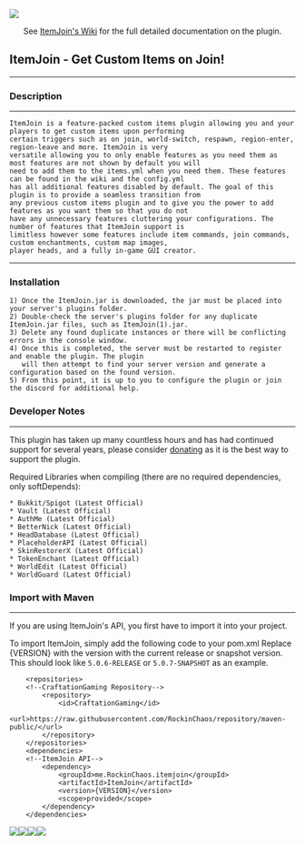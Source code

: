 ![](https://i.imgur.com/zXs2ka8.png)

<p align="center">
 See <a href="https://github.com/RockinChaos/ItemJoin/wiki">ItemJoin's Wiki</a> for the full detailed documentation on the plugin.<br>
</p>

## ItemJoin - Get Custom Items on Join!
-----

### Description
-----
```
ItemJoin is a feature-packed custom items plugin allowing you and your players to get custom items upon performing 
certain triggers such as on join, world-switch, respawn, region-enter, region-leave and more. ItemJoin is very 
versatile allowing you to only enable features as you need them as most features are not shown by default you will 
need to add them to the items.yml when you need them. These features can be found in the wiki and the config.yml 
has all additional features disabled by default. The goal of this plugin is to provide a seamless transition from 
any previous custom items plugin and to give you the power to add features as you want them so that you do not 
have any unnecessary features cluttering your configurations. The number of features that ItemJoin support is 
limitless however some features include item commands, join commands, custom enchantments, custom map images, 
player heads, and a fully in-game GUI creator.
```
-----
### Installation
```
1) Once the ItemJoin.jar is downloaded, the jar must be placed into your server's plugins folder.
2) Double-check the server's plugins folder for any duplicate ItemJoin.jar files, such as ItemJoin(1).jar.
3) Delete any found duplicate instances or there will be conflicting errors in the console window.
4) Once this is completed, the server must be restarted to register and enable the plugin. The plugin
   will then attempt to find your server version and generate a configuration based on the found version.
5) From this point, it is up to you to configure the plugin or join the discord for additional help.
```

### Developer Notes
-----
This plugin has taken up many countless hours and has had continued support for several years, please consider [donating](https://www.paypal.me/RockinChaos) as it is the best way to support the plugin.

Required Libraries when compiling (there are no required dependencies, only softDepends):
```
* Bukkit/Spigot (Latest Official)
* Vault (Latest Official)
* AuthMe (Latest Official)
* BetterNick (Latest Official)
* HeadDatabase (Latest Official)
* PlaceholderAPI (Latest Official)
* SkinRestorerX (Latest Official)
* TokenEnchant (Latest Official)
* WorldEdit (Latest Official)
* WorldGuard (Latest Official)
```

### Import with Maven
-----
If you are using ItemJoin's API, you first have to import it into your project.

To import ItemJoin, simply add the following code to your pom.xml
Replace {VERSION} with the version with the current release or snapshot version.
This should look like `5.0.6-RELEASE` or `5.0.7-SNAPSHOT` as an example.
```
    <repositories>
    <!--CraftationGaming Repository-->
        <repository>
            <id>CraftationGaming</id>
            <url>https://raw.githubusercontent.com/RockinChaos/repository/maven-public/</url>
        </repository>
    </repositories>
    <dependencies>
    <!--ItemJoin API-->
        <dependency>
            <groupId>me.RockinChaos.itemjoin</groupId>
            <artifactId>ItemJoin</artifactId>
            <version>{VERSION}</version>
            <scope>provided</scope>
        </dependency>
    </dependencies>
```

![](https://i.imgur.com/vFllc29.png)![](https://i.imgur.com/vFllc29.png)[<img src="https://i.imgur.com/WR5dVKN.png">](https://discord.gg/D5FnJ7C)[<img src="https://i.imgur.com/LJsmwSd.png">](http://ci.craftationgaming.com/)
